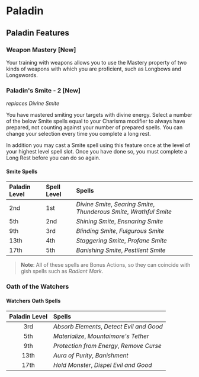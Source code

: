 # Paladin

## Paladin Features

### Weapon Mastery [New]

Your training with weapons allows you to use the Mastery property of two kinds of weapons with which you are proficient, such as Longbows and Longswords.

### Paladin's Smite - 2 [New]

_replaces Divine Smite_

You have mastered smiting your targets with divine energy. Select a number of the below Smite spells equal to your Charisma modifier to always have prepared, not counting against your number of prepared spells. You can change your selection every time you complete a long rest.

In addition you may cast a Smite spell using this feature once at the level of your highest level spell slot. Once you have done so, you must complete a Long Rest before you can do so again.

#### Smite Spells

| Paladin Level | Spell Level | Spells |
|:--------------|:-------|:------|
| 2nd | 1st | _Divine Smite_, _Searing Smite_, _Thunderous Smite_, _Wrathful Smite_ |
| 5th | 2nd | _Shining Smite_, _Ensnaring Smite_ |
| 9th | 3rd | _Blinding Smite_, _Fulgurous Smite_ |
| 13th | 4th | _Staggering Smite_, _Profane Smite_ |
| 17th | 5th | _Banishing Smite_, _Pestilent Smite_ |

> **Note**: All of these spells are Bonus Actions, so they can coincide with gish spells such as _Radiant Mark_.

### Oath of the Watchers

#### Watchers Oath Spells

| Paladin Level | Spells |
|:-------------:|:----------|
| 3rd | _Absorb Elements_, _Detect Evil and Good_ |
| 5th | _Materialize_, _Mountaimore's Tether_ |
| 9th | _Protection from Energy_, _Remove Curse_ |
| 13th | _Aura of Purity_, _Banishment_ |
| 17th | _Hold Monster_, _Dispel Evil and Good_ |
